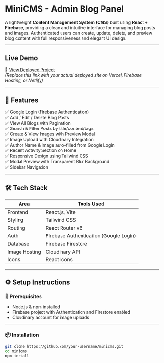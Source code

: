 # MiniCMS - Admin Blog Panel

A lightweight **Content Management System (CMS)** built using **React + Firebase**, providing a clean and intuitive interface for managing blog posts and images. Authenticated users can create, update, delete, and preview blog content with full responsiveness and elegant UI design.

---

## Live Demo

🔗 [View Deployed Project](https://your-demo-link.vercel.app)  
_(Replace this link with your actual deployed site on Vercel, Firebase Hosting, or Netlify)_

---

## 📂 Features

✅ Google Login (Firebase Authentication)  
✅ Add / Edit / Delete Blog Posts  
✅ View All Blogs with Pagination  
✅ Search & Filter Posts by title/content/tags  
✅ Create & View Images with Preview Modal  
✅ Image Upload with Cloudinary Integration  
✅ Author Name & Image auto-filled from Google Login  
✅ Recent Activity Section on Home  
✅ Responsive Design using Tailwind CSS  
✅ Modal Preview with Transparent Blur Background  
✅ Sidebar Navigation  

---

## 🛠️ Tech Stack

| Area            | Tools Used                              |
|------------------|------------------------------------------|
| Frontend         | React.js, Vite                          |
| Styling          | Tailwind CSS                            |
| Routing          | React Router v6                         |
| Auth             | Firebase Authentication (Google Login)  |
| Database         | Firebase Firestore                      |
| Image Hosting    | Cloudinary API                          |
| Icons            | React Icons                             |

---

## ⚙️ Setup Instructions

### 🔑 Prerequisites

- Node.js & npm installed
- Firebase project with Authentication and Firestore enabled
- Cloudinary account for image uploads

---

### 📦 Installation

```bash
git clone https://github.com/your-username/minicms.git
cd minicms
npm install
